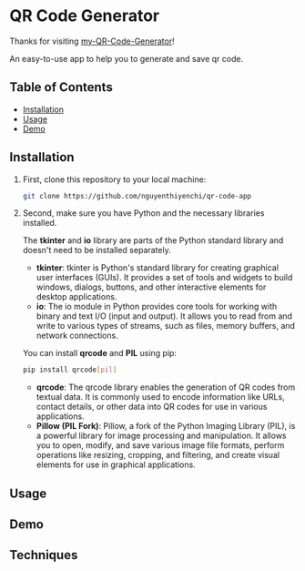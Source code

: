 # QR Code Generator

Thanks for visiting [my-QR-Code-Generator](https://github.com/nguyenthiyenchi/some-python-projects/tree/main/qr-code-app)!

An easy-to-use app to help you to generate and save qr code.

## Table of Contents

- [Installation](#installation)
- [Usage](#usage)
- [Demo](#demo)

## Installation

1. First, clone this repository to your local machine:

   ```bash
   git clone https://github.com/nguyenthiyenchi/qr-code-app
   ```

2. Second, make sure you have Python and the necessary libraries installed.
   
   The **tkinter** and **io** library are parts of the Python standard library and doesn't need to be installed separately.

   - **tkinter**: tkinter is Python's standard library for creating graphical user interfaces (GUIs). It provides a set of tools and widgets to build windows, dialogs, buttons, and other interactive elements for desktop applications.
   - **io**: The io module in Python provides core tools for working with binary and text I/O (input and output). It allows you to read from and write to various types of streams, such as files, memory buffers, and network connections.

   You can install **qrcode** and **PIL** using pip:
   ```bash
   pip install qrcode[pil]
   ```

   - **qrcode**: The qrcode library enables the generation of QR codes from textual data. It is commonly used to encode information like URLs, contact details, or other data into QR codes for use in various applications.
   - **Pillow (PIL Fork)**: Pillow, a fork of the Python Imaging Library (PIL), is a powerful library for image processing and manipulation. It allows you to open, modify, and save various image file formats, perform operations like resizing, cropping, and filtering, and create visual elements for use in graphical applications.

## Usage

## Demo

## Techniques
